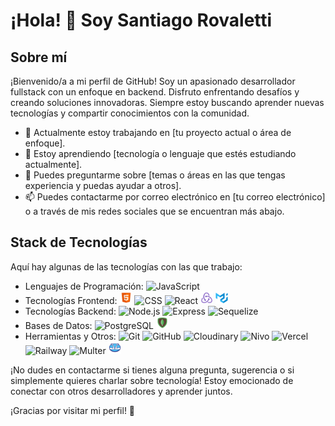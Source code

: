 # ¡Hola! 👋 Soy Santiago Rovaletti

## Sobre mí
¡Bienvenido/a a mi perfil de GitHub! Soy un apasionado desarrollador fullstack con un enfoque en backend. Disfruto enfrentando desafíos y creando soluciones innovadoras. Siempre estoy buscando aprender nuevas tecnologías y compartir conocimientos con la comunidad.

- 🔭 Actualmente estoy trabajando en [tu proyecto actual o área de enfoque].
- 🌱 Estoy aprendiendo [tecnología o lenguaje que estés estudiando actualmente].
- 💬 Puedes preguntarme sobre [temas o áreas en las que tengas experiencia y puedas ayudar a otros].
- 📫 Puedes contactarme por correo electrónico en [tu correo electrónico] o a través de mis redes sociales que se encuentran más abajo.

## Stack de Tecnologías
Aquí hay algunas de las tecnologías con las que trabajo:

- Lenguajes de Programación: <img src="icons/javascript.svg" alt="JavaScript" width="20">
- Tecnologías Frontend: 
  <img src="icons/icons8-html-5.svg" alt="HTML" width="20"> 
  <img src="icons/css.svg" alt="CSS" width="20"> 
  <img src="icons/react.svg" alt="React" width="20"> 
  <img src="icons/icons8-redux.svg" alt="Redux" width="20"> 
  <img src="icons/icons8-material-ui.svg" alt="Material UI" width="20">
- Tecnologías Backend: 
  <img src="icons/nodejs.svg" alt="Node.js" width="20"> 
  <img src="icons/express.svg" alt="Express" width="20"> 
  <img src="icons/sequelize.svg" alt="Sequelize" width="20">
- Bases de Datos: 
  <img src="icons/postgress.svg" alt="PostgreSQL" width="20"> 
  <img src="icons/icons8-mongodb.svg" alt="MongoDB" width="20">
- Herramientas y Otros: 
  <img src="icons/git.svg" alt="Git" width="20"> 
  <img src="icons/github.svg" alt="GitHub" width="20"> 
  <img src="icons/cloudinary.svg" alt="Cloudinary" width="20"> 
  <img src="icons/nivo.svg" alt="Nivo" width="20"> 
  <img src="icons/vercel.svg" alt="Vercel" width="20"> 
  <img src="icons/railway.svg" alt="Railway" width="20"> 
  <img src="icons/multer.svg" alt="Multer" width="20"> 
  <img src="icons/icons8-mercado-pago.svg" alt="Mercado Pago" width="20">



¡No dudes en contactarme si tienes alguna pregunta, sugerencia o si simplemente quieres charlar sobre tecnología! Estoy emocionado de conectar con otros desarrolladores y aprender juntos.

¡Gracias por visitar mi perfil! 🚀
